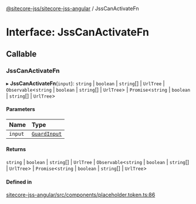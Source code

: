 [@sitecore-jss/sitecore-jss-angular](../README.md) / JssCanActivateFn

# Interface: JssCanActivateFn

## Callable

### JssCanActivateFn

▸ **JssCanActivateFn**(`input`): `string` \| `boolean` \| `string`[] \| `UrlTree` \| `Observable`<`string` \| `boolean` \| `string`[] \| `UrlTree`\> \| `Promise`<`string` \| `boolean` \| `string`[] \| `UrlTree`\>

#### Parameters

| Name | Type |
| :------ | :------ |
| `input` | [`GuardInput`](GuardInput.md) |

#### Returns

`string` \| `boolean` \| `string`[] \| `UrlTree` \| `Observable`<`string` \| `boolean` \| `string`[] \| `UrlTree`\> \| `Promise`<`string` \| `boolean` \| `string`[] \| `UrlTree`\>

#### Defined in

[sitecore-jss-angular/src/components/placeholder.token.ts:86](https://github.com/Sitecore/jss/blob/68494a742/packages/sitecore-jss-angular/src/components/placeholder.token.ts#L86)
